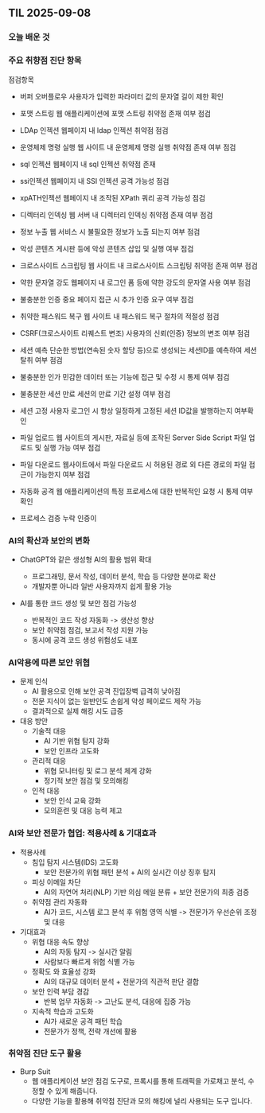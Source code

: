## TIL 2025-09-08

### 오늘 배운 것



### 주요 취향점 진단 항목

점검항목
- 버퍼 오버플로우 사용자가 입력한 파라미터 값의 문자열 길이 제한 확인
- 포맷 스트링 웹 애플리케이션에 포맷 스트링 취약점 존재 여부 점검
 - LDAp 인젝션 웹페이지 내 ldap 인젝션 취약점 점검
 - 운영체제 명령 실행 웹 사이트 내 운영체제 명령 실행 취약점 존재 여부 점검
 - sql 인젝션 웹페이지 내 sql 인젝션 취약점 존재
 - ssi인젝션 웹페이지 내 SSI 인젝션 공격 가능성 점검
 - xpATH인젝션 웹페이지 내 조작된 XPath 쿼리 공격 가능성 점검
 - 디렉터리 인덱싱 웹 서버 내 디렉터리 인덱싱 취약점 존재 여부 점검
- 정보 누출 웹 서비스 시 불필요한 정보가 노출 되는지 여부 점검
- 악성 콘텐츠 게시판 등에 악성 콘텐츠 삽입 및 실행 여부 점검
- 크로스사이트 스크립팅 웹 사이트 내 크로스사이트 스크립팅 취약점 존재 여부 점검
- 약한 문자열 강도 웹페이지 내 로그인 폼 등에 약한 강도의 문자열 사용 여부 점검
- 불충분한 인증 중요 페이지 접근 시 추가 인증 요구 여부 점검
- 취약한 패스워드 복구 웹 사이트 내 패스워드 복구 절차의 적절성 점검
- CSRF(크로스사이트 리퀘스트 변조) 사용자의 신뢰(인증) 정보의 변조 여부 점검
- 세션 예측 단순한 방법(연속된 숫자 할당 등)으로 생성되는 세션ID를 예측하여 세션 탈취 여부 점검
- 불충분한 인가 민감한 데이터 또는 기능에 접근 및 수정 시 통제 여부 점검
- 불충분한 세션 만료 세션의 만료 기간 설정 여부 점검
- 세션 고정 사용자 로그인 시 항상 일정하게 고정된 세션  ID값을 발행하는지 여부확인

- 파일 업로드 웹 사이트의 게시판, 자료실 등에 조작된 Server Side Script  파일 업로드 및 실행 가능 여부 점검
- 파일 다운로드 웹사이트에서 파일 다운로드 시 허용된 경로 외 다른 경로의 파일 접근이 가능한지 여부 점검
- 자동화 공격 웹 애플리케이션의 특정 프로세스에 대한 반복적인 요청 시 통제 여부 확인
- 프로세스 검증 누락 인증이 


### AI의 확산과 보안의 변화
- ChatGPT와 같은 생성형 AI의 활용 범위 확대
  - 프로그래밍, 문서 작성, 데이터 분석, 학습 등 다양한 분야로 확산
  - 개발자뿐 아니라 일반 사용자까지 쉽게 활용 가능

- AI를 통한 코드 생성 및 보안 점검 가능성
  - 반복적인 코드 작성 자동화 -> 생산성 향상
  - 보안 취약점 점검, 보고서 작성 지원 가능
  - 동시에 공격 코드 생성 위험성도 내포

### AI악용에 따른 보안 위협
- 문제 인식
  - AI 활용으로 인해 보안 공격 진입장벽 급격히 낮아짐
  - 전문 지식이 없는 일반인도 손쉽게 악성 페이로드 제작 가능
  - 결과적으로 실제 해킹 시도 급증
- 대응 방안
  - 기술적 대응
    - AI 기반 위협 탐지 강화
    - 보안 인프라 고도화
  - 관리적 대응
    - 위협 모니터링 및 로그 분석 체계 강화
    - 정기적 보안 점검 및 모의해킹
  - 인적 대응
    - 보안 인식 교육 강화
    - 모의훈련 및 대응 능력 제고
### AI와 보안 전문가 협업: 적용사례 & 기대효과
- 적용사례
  - 침입 탐지 시스템(IDS) 고도화
    - 보안 전문가의 위협 패턴 분석 + AI의 실시간 이상 징후 탐지
  - 피싱 이메일 차단
    - AI의 자연어 처리(NLP) 기반 의심 메일 분류 + 보안 전문가의 최종 검증
  - 취약점 관리 자동화
    - AI가 코드, 시스템 로그 분석 후 위험 영역 식별 -> 전문가가 우선순위 조정 및 대응
- 기대효과
  - 위협 대응 속도 향상
    - AI의 자동 탐지 -> 실시간 알림
    - 사람보다 빠르게 위험 식별 가능
  - 정확도 와 효율성 강화
    - AI의 대규모 데이터 분석 + 전문가의 직관적 판단 결합
  - 보안 인력 부담 경감
    - 반복 업무 자동화 -> 고난도 분석, 대응에 집중 가능
  - 지속적 학습과 고도화
    - AI가 새로운 공격 패턴 학습
    - 전문가가 정책, 전략 개선에 활용

### 취약점 진단 도구 활용
- Burp Suit
  - 웹 애플리케이션 보안 점검 도구로, 프록시를 통해 트래픽을 가로채고 분석, 수정할 수 있게 해줍니다.
  - 다양한 기능을 활용해 취약점 진단과 모의 해킹에 널리 사용되는 도구 입니다. 